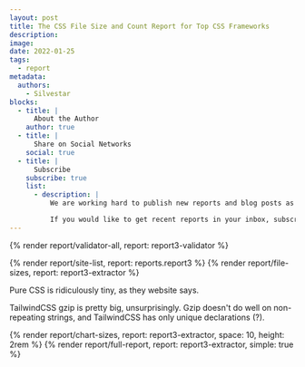 ```yaml
---
layout: post
title: The CSS File Size and Count Report for Top CSS Frameworks
description:
image:
date: 2022-01-25
tags:
  - report
metadata:
  authors:
    - Silvestar
blocks:
  - title: |
      About the Author
    author: true
  - title: |
      Share on Social Networks
    social: true
  - title: |
      Subscribe
    subscribe: true
    list:
      - description: |
          We are working hard to publish new reports and blog posts as soon as possible.

          If you would like to get recent reports in your inbox, subscribe here!
---
```


{% render report/validator-all, report: report3-validator %}

{% render report/site-list, report: reports.report3 %}
{% render report/file-sizes, report: report3-extractor %}

Pure CSS is ridiculously tiny, as they website says.

TailwindCSS gzip is pretty big, unsurprisingly. Gzip doesn't do well on non-repeating strings, and TailwindCSS has only unique declarations (?).

{% render report/chart-sizes, report: report3-extractor, space: 10, height: 2rem %}
{% render report/full-report, report: report3-extractor, simple: true %}

